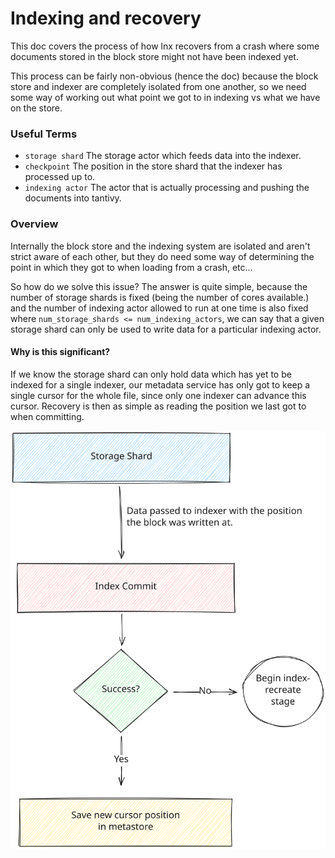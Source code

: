 # Indexing and recovery

This doc covers the process of how lnx recovers from a crash where some documents stored in the block store
might not have been indexed yet.

This process can be fairly non-obvious (hence the doc) because the block store and indexer are completely isolated
from one another, so we need some way of working out what point we got to in indexing vs what we have on the store.

### Useful Terms

- `storage shard` The storage actor which feeds data into the indexer.
- `checkpoint` The position in the store shard that the indexer has processed up to.
- `indexing actor` The actor that is actually processing and pushing the documents into tantivy.

### Overview

Internally the block store and the indexing system are isolated and aren't strict aware of each other, but they
do need some way of determining the point in which they got to when loading from a crash, etc...

So how do we solve this issue? The answer is quite simple, because the number of storage shards is
fixed (being the number of cores available.) and the number of indexing actor allowed to run at one time is also fixed
where `num_storage_shards <= num_indexing_actors`, we can say that a given storage shard can only be used to write 
data for a particular indexing actor.

#### Why is this significant?

If we know the storage shard can only hold data which has yet to be indexed for a single indexer, our metadata service
has only got to keep a single cursor for the whole file, since only one indexer can advance this cursor.
Recovery is then as simple as reading the position we last got to when committing.


![Flow Diagram](assets/indexing-and-recovery-flow.svg)